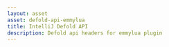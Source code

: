 ```yaml
---
layout: asset
asset: defold-api-emmylua
title: IntelliJ Defold API
description: Defold api headers for emmylua plugin
---
```

